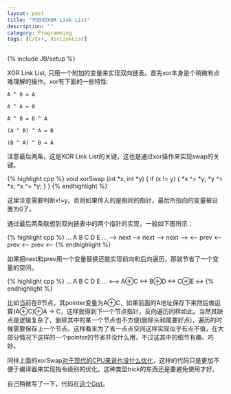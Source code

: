 ```yaml
---
layout: post
title: "巧妙的XOR Link List"
description: ""
category: Programming
tags: [C/C++, XorLinkList]
---
```

{% include JB/setup %}

XOR Link List, 只用一个附加的变量来实现双向链表。首先xor本身是个稍微有点难理解的操作。xor有下面的一些特性:

`A ^ 0 = A`

`A ^ A = 0`

`A ^ B = B ^ A`

`(A ^ B) ^ A = B`

`(B ^ A) ^ B = A`

注意最后两条，这是XOR Link List的关键，这也是通过xor操作来实现swap的关键。

{% highlight cpp %}
void xorSwap (int *x, int *y) {
     if (x != y) {
         *x ^= *y;
         *y ^= *x;
         *x ^= *y;
     }
 }
 {% endhighlight %}

这里注意需要判断x!=y，否则如果传入的是相同的指针，最后所指向的变量被设置为0了。

通过最后两条联想到双向链表中的两个指针的实现，一般如下图所示：

{% highlight cpp %}
      ...  A       B         C         D         E  ...
               –>  next –>  next  –>  next  –>
               <–  prev <–  prev  <–  prev  <–
 {% endhighlight %}

 如果把next和prev用一个变量替换还能实现前向和后向遍历，那就节省了一个变量的空间。

{% highlight cpp %}
...  A        B         C         D         E  ...
        <–>  A⊕C  <->  B⊕D  <->  C⊕E  <->
 {% endhighlight %}

比如当前在B节点，其pointer变量为A⊕C，如果前面的A地址保存下来然后做运算(A⊕C)⊕A -> C，这样就得到下一个节点指针，反向遍历同样如此。当然其缺点是逻辑复杂了，删除其中的某一个节点也不方便(删除头和尾要好点)，遍历的时候需要保存上一个节点。这样看来为了省一点点空间这样实现似乎有点不值，在大部分情况下这样的一个pointer的节省并没什么用，不过这其中的细节有趣、巧妙。

同样上面的xorSwap[对于现代的CPU来说也没什么优化](http://stackoverflow.com/questions/249423/how-does-xor-variable-swapping-work)，这样的代码只是更加不便于编译器来实现指令级别的优化。这种类型trick的东西还是要避免使用才好。


自己稍微写了一下，代码在[这个Gist](https://gist.github.com/chenyukang/5364515)。
